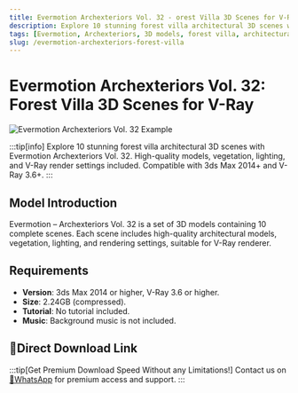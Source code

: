 ```yaml
---
title: Evermotion Archexteriors Vol. 32 - orest Villa 3D Scenes for V-Ray
description: Explore 10 stunning forest villa architectural 3D scenes with Evermotion Archexteriors Vol. 32. High-quality models, vegetation, lighting, and V-Ray render settings included. Compatible with 3ds Max 2014+ and V-Ray 3.6+.
tags: [Evermotion, Archexteriors, 3D models, forest villa, architectural visualization, V-Ray, 3ds Max, exterior rendering, 3D scene]
slug: /evermotion-archexteriors-forest-villa
---
```


<!--First Part-This is Title -->
# Evermotion Archexteriors Vol. 32: Forest Villa 3D Scenes for V-Ray

<!--Second Part-This is First Banner -->
![Evermotion Archexteriors Vol. 32 Example](/img/evermotion-archexteriors-vol-32.jpg)

:::tip[info]
Explore 10 stunning forest villa architectural 3D scenes with Evermotion Archexteriors Vol. 32. High-quality models, vegetation, lighting, and V-Ray render settings included. Compatible with 3ds Max 2014+ and V-Ray 3.6+.
:::

## Model Introduction

Evermotion – Archexteriors Vol. 32 is a set of 3D models containing 10 complete scenes. Each scene includes high-quality architectural models, vegetation, lighting, and rendering settings, suitable for V-Ray renderer.

## Requirements

- **Version**: 3ds Max 2014 or higher, V-Ray 3.6 or higher.
- **Size**: 2.24GB (compressed).
- **Tutorial**: No tutorial included.
- **Music**: Background music is not included.

## 🚀Direct Download Link
:::tip[Get Premium Download Speed Without any Limitations!]
Contact us on [💬WhatsApp](https://wa.me/+8613237610083) for premium  access and support.
:::